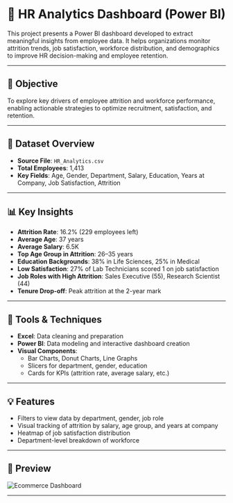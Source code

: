 # 🧠 HR Analytics Dashboard (Power BI)

This project presents a Power BI dashboard developed to extract meaningful insights from employee data. It helps organizations monitor attrition trends, job satisfaction, workforce distribution, and demographics to improve HR decision-making and employee retention.

---

## 🎯 Objective

To explore key drivers of employee attrition and workforce performance, enabling actionable strategies to optimize recruitment, satisfaction, and retention.

---

## 📁 Dataset Overview

- **Source File**: `HR_Analytics.csv`
- **Total Employees**: 1,413  
- **Key Fields**: Age, Gender, Department, Salary, Education, Years at Company, Job Satisfaction, Attrition

---

## 📊 Key Insights

- **Attrition Rate**: 16.2% (229 employees left)
- **Average Age**: 37 years  
- **Average Salary**: 6.5K  
- **Top Age Group in Attrition**: 26–35 years  
- **Education Backgrounds**: 38% in Life Sciences, 25% in Medical  
- **Low Satisfaction**: 27% of Lab Technicians scored 1 on job satisfaction  
- **Job Roles with High Attrition**: Sales Executive (55), Research Scientist (44)  
- **Tenure Drop-off**: Peak attrition at the 2-year mark

---

## 🧰 Tools & Techniques

- **Excel**: Data cleaning and preparation  
- **Power BI**: Data modeling and interactive dashboard creation  
- **Visual Components**:
  - Bar Charts, Donut Charts, Line Graphs
  - Slicers for department, gender, education
  - Cards for KPIs (attrition rate, average salary, etc.)

---

## 💡 Features

- Filters to view data by department, gender, job role
- Visual tracking of attrition by salary, age group, and years at company
- Heatmap of job satisfaction distribution
- Department-level breakdown of workforce

---

## 📸 Preview

![Ecommerce Dashboard](./ecommerce_dashboard.png)

---
